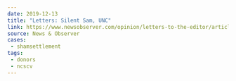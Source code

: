 ```yaml
---
date: 2019-12-13
title: "Letters: Silent Sam, UNC"
link: https://www.newsobserver.com/opinion/letters-to-the-editor/article238233809.html
source: News & Observer
cases:
 - shamsettlement
tags:
 - donors
 - ncscv
---
```

